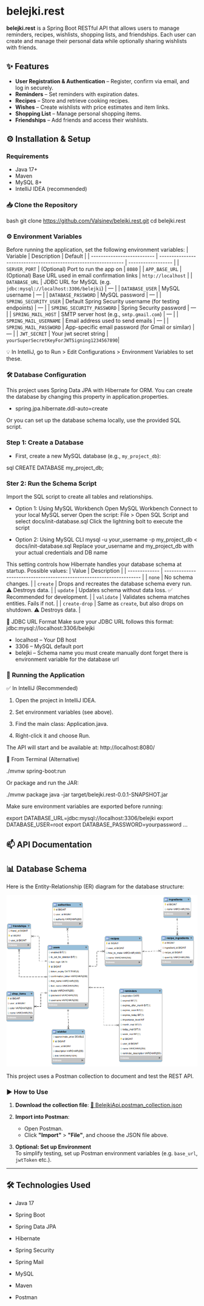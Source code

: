 # belejki.rest

**belejki.rest** is a Spring Boot RESTful API that allows users to manage reminders, recipes, wishlists, shopping lists, and friendships. Each user can create and manage their personal data while optionally sharing wishlists with friends.


## ✨ Features

- **User Registration & Authentication** – Register, confirm via email, and log in securely.
- **Reminders** – Set reminders with expiration dates.
- **Recipes** – Store and retrieve cooking recipes.
- **Wishes** – Create wishlists with price estimates and item links.
- **Shopping List** – Manage personal shopping items.
- **Friendships** – Add friends and access their wishlists.


## ⚙️ Installation & Setup

### Requirements

- Java 17+
- Maven
- MySQL 8+
- IntelliJ IDEA (recommended)

### 📥 Clone the Repository

bash
git clone https://github.com/Valsinev/belejki.rest.git
cd belejki.rest


### ⚙️ Environment Variables
Before running the application, set the following environment variables:
| Variable                   | Description                                                     | Default            |
| -------------------------- | --------------------------------------------------------------- | ------------------ |
| `SERVER_PORT`              | (Optional) Port to run the app on                               | `8080`             |
| `APP_BASE_URL`             | (Optional) Base URL used in email confirmation links            | `http://localhost` |
| `DATABASE_URL`             | JDBC URL for MySQL (e.g. `jdbc:mysql://localhost:3306/belejki`) | —                  |
| `DATABASE_USER`            | MySQL username                                                  | —                  |
| `DATABASE_PASSWORD`        | MySQL password                                                  | —                  |
| `SPRING_SECURITY_USER`     | Default Spring Security username (for testing endpoints)        | —                  |
| `SPRING_SECURITY_PASSWORD` | Spring Security password                                        | —                  |
| `SPRING_MAIL_HOST`         | SMTP server host (e.g., `smtp.gmail.com`)                       | —                  |
| `SPRING_MAIL_USERNAME`     | Email address used to send emails                               | —                  |
| `SPRING_MAIL_PASSWORD`     | App-specific email password (for Gmail or similar)              | —                  |
| `JWT_SECRET`  | Your jwt secret string | `yourSuperSecretKeyForJWTSigning1234567890`|

💡 In IntelliJ, go to Run > Edit Configurations > Environment Variables to set these.

### 🛠️ Database Configuration
This project uses Spring Data JPA with Hibernate for ORM. You can create the database by changing this property in application.properties.
- spring.jpa.hibernate.ddl-auto=create


Or you can set up the database schema locally, use the provided SQL script.

### Step 1: Create a Database
- First, create a new MySQL database (e.g., `my_project_db`):

sql
CREATE DATABASE my_project_db;

### Ster 2: Run the Schema Script
Import the SQL script to create all tables and relationships.

- Option 1: Using MySQL Workbench
   Open MySQL Workbench
   Connect to your local MySQL server
   Open the script: File > Open SQL Script and select docs/init-database.sql
   Click the lightning bolt to execute the script

- Option 2: Using MySQL CLI
  mysql -u your_username -p my_project_db < docs/init-database.sql
  Replace your_username and my_project_db with your actual credentials and DB name



This setting controls how Hibernate handles your database schema at startup. Possible values:
| Value         | Description                                                          |
| ------------- | -------------------------------------------------------------------- |
| `none`        | No schema changes.                                                   |
| `create`      | Drops and recreates the database schema every run. ⚠️ Destroys data. |
| `update`      | Updates schema without data loss. ✅ Recommended for development.     |
| `validate`    | Validates schema matches entities. Fails if not.                     |
| `create-drop` | Same as `create`, but also drops on shutdown. ⚠️ Destroys data.      |

📌 JDBC URL Format
Make sure your JDBC URL follows this format:
jdbc:mysql://localhost:3306/belejki
- localhost – Your DB host
- 3306 – MySQL default port
- belejki – Schema name you must create manually
dont forget there is environment variable for the database url

### 🚀 Running the Application
✅ In IntelliJ (Recommended)

   1. Open the project in IntelliJ IDEA.

   2. Set environment variables (see above).

   3. Find the main class: Application.java.

   4. Right-click it and choose Run.

The API will start and be available at: http://localhost:8080/

🧪 From Terminal (Alternative)

./mvnw spring-boot:run

Or package and run the JAR:

./mvnw package
java -jar target/belejki.rest-0.0.1-SNAPSHOT.jar

Make sure environment variables are exported before running:

export DATABASE_URL=jdbc:mysql://localhost:3306/belejki
export DATABASE_USER=root
export DATABASE_PASSWORD=yourpassword
...


## 📫 API Documentation

## 📊 Database Schema

Here is the Entity-Relationship (ER) diagram for the database structure:

![Database Schema](docs/db.schema.png)


This project uses a Postman collection to document and test the REST API.

### ▶️ How to Use

1. **Download the collection file**:
   [📄 BelejkiApi.postman_collection.json](./docs/BelejkiApi.postman_collection.json)

2. **Import into Postman**:
    - Open Postman.
    - Click **"Import"** > **"File"**, and choose the JSON file above.

3. **Optional: Set up Environment**  
   To simplify testing, set up Postman environment variables (e.g. `base_url`, `jwtToken` etc.).


---


## 🛠️ Technologies Used

- Java 17

- Spring Boot

- Spring Data JPA

- Hibernate

- Spring Security

- Spring Mail

- MySQL

- Maven

- Postman

